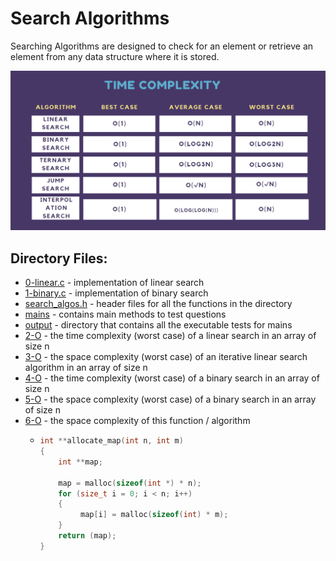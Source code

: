 # Search Algorithms

Searching Algorithms are designed to check for an element or retrieve an element from any data structure where it is stored.

<p align="center"><img src="./imgs/complexity.jpg" width=700></p>

## Directory Files:
* [0-linear.c](0-linear.c) - implementation of linear search
* [1-binary.c](1-binary.c) - implementation of binary search
* [search_algos.h](search_algos.h) - header files for all the functions in the directory
* [mains](mains) - contains main methods to test questions
* [output](output) - directory that contains all the executable tests for mains
* [2-O](2-O) - the time complexity (worst case) of a linear search in an array of size n
* [3-O](3-O) - the space complexity (worst case) of an iterative linear search algorithm in an array of size n
* [4-O](4-O) - the time complexity (worst case) of a binary search in an array of size n
* [5-O](5-O) - the space complexity (worst case) of a binary search in an array of size n
* [6-O](6-O) - the space complexity of this function / algorithm
  * ```C
    int **allocate_map(int n, int m)
    {
        int **map;

        map = malloc(sizeof(int *) * n);
        for (size_t i = 0; i < n; i++)
        {
             map[i] = malloc(sizeof(int) * m);
        }
        return (map);
    }
    ```
